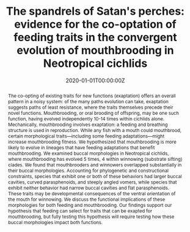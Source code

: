 ---
abstract: "The co-opting of existing traits for new functions (exaptation) offers an overall pattern in a noisy system: of the many paths evolution can take, exaptation suggests paths of least resistance, where the traits themselves precede their novel functions. Mouthbrooding, or oral brooding of offspring, may be one such function, having evolved independently 10-14 times within cichlids alone. Mechanically, mouthbrooding involves exaptation: a feeding and breathing structure is used in reproduction. While any fish with a mouth could mouthbrood, certain morphological traits—including some feeding adaptations—might increase mouthbrooding fitness. We hypothesized that mouthbrooding is more likely to evolve in lineages that have feeding adaptations that benefit mouthbrooding. We examined buccal morphologies in Neotropical cichlids, where mouthbrooding has evolved 5 times, 4 within winnowing (substrate sifting) clades. We found that mouthbrooders and winnowers overlapped substantially in their buccal morphologies. Accounting for phylogenetic and constructional constraints, species that exhibit one or both of these behaviors had larger buccal cavities, curved parasphenoids, and steeply angled vomers, while species that exhibit neither behavior had narrow buccal cavities and flat parasphenoids. These traits may be developmental consequences of the ventral orientation of the mouth for winnowing. We discuss the functional implications of these morphologies for both feeding and mouthbrooding. Our findings support our hypothesis that feeding can select for traits that can be exapted for mouthbrooding, but fully testing this hypothesis will require testing how these buccal morphologies impact both functions."
authors: [Hannah Weller, Hernán López-Fernández, Caleb McMahan, Elizabeth Brainerd]
date: "2020-01-01T00:00:00Z"
doi: ""
featured: false
image:
  caption:
  focal_point: "Left"
  preview_only: false
links:
projects:
- mouthbrooding
publication: Integrative and Comparative Biology
publication_short: ICB
publication_types:
- "1"
publishDate: "2021-04-18T00:00:00Z"
slides: 
summary: "Does the way fish feed influence the likelihood that they will evolve to use their mouths for parental care?"
tags: [mouthbrooding, evolution, fish, cichlids]
categories: [mouthbrooding, fish]
title: "The spandrels of Satan's perches: evidence for the co-optation of feeding traits in the convergent evolution of mouthbrooding in Neotropical cichlids"
url_code: 
url_dataset: 
url_pdf: 
url_poster: 
url_project: 
url_slides: 
url_source: 
url_video: 
---